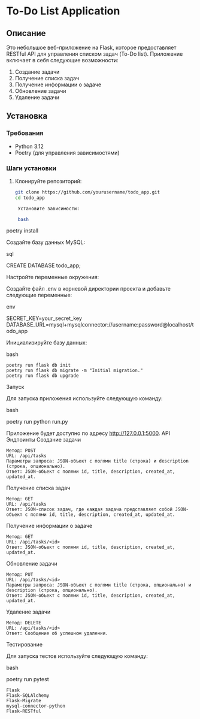 # To-Do List Application

## Описание

Это небольшое веб-приложение на Flask, которое предоставляет RESTful API для управления списком задач (To-Do list). 
Приложение включает в себя следующие возможности:

1. Создание задачи
2. Получение списка задач
3. Получение информации о задаче
4. Обновление задачи
5. Удаление задачи



## Установка

### Требования

- Python 3.12
- Poetry (для управления зависимостями)

### Шаги установки

1. Клонируйте репозиторий:

   ```bash
   git clone https://github.com/yourusername/todo_app.git
   cd todo_app

    Установите зависимости:

    bash

poetry install

Создайте базу данных MySQL:

sql

CREATE DATABASE todo_app;

Настройте переменные окружения:

Создайте файл .env в корневой директории проекта и добавьте следующие переменные:

env

SECRET_KEY=your_secret_key
DATABASE_URL=mysql+mysqlconnector://username:password@localhost/todo_app

Инициализируйте базу данных:

bash

    poetry run flask db init
    poetry run flask db migrate -m "Initial migration."
    poetry run flask db upgrade

Запуск

Для запуска приложения используйте следующую команду:

bash

poetry run python run.py

Приложение будет доступно по адресу http://127.0.0.1:5000.
API Эндпоинты
Создание задачи

    Метод: POST
    URL: /api/tasks
    Параметры запроса: JSON-объект с полями title (строка) и description (строка, опционально).
    Ответ: JSON-объект с полями id, title, description, created_at, updated_at.

Получение списка задач

    Метод: GET
    URL: /api/tasks
    Ответ: JSON-список задач, где каждая задача представляет собой JSON-объект с полями id, title, description, created_at, updated_at.

Получение информации о задаче

    Метод: GET
    URL: /api/tasks/<id>
    Ответ: JSON-объект с полями id, title, description, created_at, updated_at.

Обновление задачи

    Метод: PUT
    URL: /api/tasks/<id>
    Параметры запроса: JSON-объект с полями title (строка, опционально) и description (строка, опционально).
    Ответ: JSON-объект с полями id, title, description, created_at, updated_at.

Удаление задачи

    Метод: DELETE
    URL: /api/tasks/<id>
    Ответ: Сообщение об успешном удалении.

Тестирование

Для запуска тестов используйте следующую команду:

bash

poetry run pytest


```
Flask
Flask-SQLAlchemy
Flask-Migrate
mysql-connector-python
Flask-RESTful


```